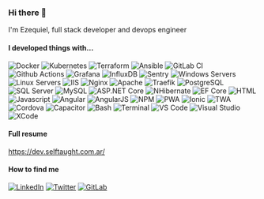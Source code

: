 ### Hi there 👋

I'm Ezequiel, full stack developer and devops engineer

#### I developed things with...

![Docker](https://img.shields.io/badge/Docker-2496ED?style=flat&logo=docker&logoColor=white)
![Kubernetes](https://img.shields.io/badge/Kubernetes-326CE5?style=flat&logo=kubernetes&logoColor=white)
![Terraform](https://img.shields.io/badge/Terraform-7B42BC?style=flat&logo=terraform&logoColor=white)
![Ansible](https://img.shields.io/badge/Ansible-EE0000?style=flat&logo=ansible&logoColor=white)
![GitLab CI](https://img.shields.io/badge/GitLab%20CI-FC6D26?style=flat&logo=gitlab&logoColor=white)
![Github Actions](https://img.shields.io/badge/Github%20Actions-181717?style=flat&logo=githubactions&logoColor=white)
![Grafana](https://img.shields.io/badge/Grafana-F46800?style=flat&logo=grafana&logoColor=white)
![InfluxDB](https://img.shields.io/badge/InfluxDB-22ADF6?style=flat&logo=influxdb&logoColor=white)
![Sentry](https://img.shields.io/badge/Sentry-362D59?style=flat&logo=sentry&logoColor=white)
![Windows Servers](https://img.shields.io/badge/Windows%20Servers-0078D6?style=flat&logo=windows&logoColor=white)
![Linux Servers](https://img.shields.io/badge/Linux%20Servers-FCC624?style=flat&logo=linux&logoColor=white)
![IIS](https://img.shields.io/badge/IIS-0078D6?style=flat&logo=windows&logoColor=white)
![Nginx](https://img.shields.io/badge/Nginx-009639?style=flat&logo=nginx&logoColor=white)
![Apache](https://img.shields.io/badge/Apache-D22128?style=flat&logo=apache&logoColor=white)
![Traefik](https://img.shields.io/badge/Traefik-24A1C1?style=flat&logo=traefikproxy&logoColor=white)
![PostgreSQL](https://img.shields.io/badge/PostgreSQL-31648C?style=flat&logo=PostgreSQL&logoColor=white)
![SQL Server](https://img.shields.io/badge/MS%20SQL%20Server-CC2927?style=flat&logo=microsoftsqlserver&logoColor=white)
![MySQL](https://img.shields.io/badge/MySQL-4479A1?style=flat&logo=mysql&logoColor=white)
![ASP.NET Core](https://img.shields.io/badge/ASP.NET%20Core-512BD4?style=flat&logo=.net&logoColor=white)
![NHibernate](https://img.shields.io/badge/NHibernate-512BD4?style=flat&logo=.net&logoColor=white)
![EF Core](https://img.shields.io/badge/EF%20Core-512BD4?style=flat&logo=.net&logoColor=white)
![HTML](https://img.shields.io/badge/HTML5-E34F26?style=flat&logo=html5&logoColor=white)
![Javascript](https://img.shields.io/badge/Javascript-F7DF1E?style=flat&logo=javascript&logoColor=black)
![Angular](https://img.shields.io/badge/Angular-DD0031?style=flat&logo=angular&logoColor=white)
![AngularJS](https://img.shields.io/badge/AngularJS-E23237?style=flat&logo=angularjs&logoColor=white)
![NPM](https://img.shields.io/badge/NPM-CB3837?style=flat&logo=npm&logoColor=white)
![PWA](https://img.shields.io/badge/PWA-5A0FC8?style=flat&logo=pwa&logoColor=white)
![Ionic](https://img.shields.io/badge/Ionic-3880FF?style=flat&logo=ionic&logoColor=white)
![TWA](https://img.shields.io/badge/TWA-3DDC84?style=flat&logo=android&logoColor=white)
![Cordova](https://img.shields.io/badge/Cordova-181717?style=flat&logo=apachecordova&logoColor=e8e8e8)
![Capacitor](https://img.shields.io/badge/Capacitor-119EFF?style=flat&logo=capacitor&logoColor=white)
![Bash](https://img.shields.io/badge/Bash-4EAA25?style=flat&logo=GNUBash&logoColor=white)
![Terminal](https://img.shields.io/badge/Terminal-4D4D4D?style=flat&logo=windowsterminal&logoColor=white)
![VS Code](https://img.shields.io/badge/VS%20Code-007ACC?style=flat&logo=visualstudiocode&logoColor=white)
![Visual Studio](https://img.shields.io/badge/Vistual%20Studio-5C2D91?style=flat&logo=visualstudio&logoColor=white)
![XCode](https://img.shields.io/badge/XCode-147EFB?style=flat&logo=xcode&logoColor=white)

#### Full resume

https://dev.selftaught.com.ar/

#### How to find me

[![LinkedIn](https://img.shields.io/badge/LinkedIn-0A66C2?style=flat&logo=LinkedIn&logoColor=white)](https://www.linkedin.com/in/ezequiel-perez-0b16529b/?locale=en_US)
[![Twitter](https://img.shields.io/badge/Twitter-1DA1F2?style=flat&logo=Twitter&logoColor=white)](https://twitter.com/zeqk)
[![GitLab](https://img.shields.io/badge/GitLab-FC6D26?style=flat&logo=GitLab&logoColor=white)](https://gitlab.com/zeqk)



<!--
**zeqk/zeqk** is a ✨ _special_ ✨ repository because its `README.md` (this file) appears on your GitHub profile.

Here are some ideas to get you started:

- 🔭 I’m currently working on ...
- 🌱 I’m currently learning ...
- 👯 I’m looking to collaborate on ...
- 🤔 I’m looking for help with ...
- 💬 Ask me about ...
- 📫 How to reach me: ...
- 😄 Pronouns: ...
- ⚡ Fun fact: ...
-->
